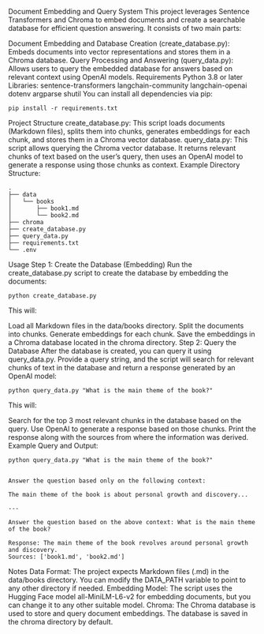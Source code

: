 Document Embedding and Query System
This project leverages Sentence Transformers and Chroma to embed documents and create a searchable database for efficient question answering. It consists of two main parts:

Document Embedding and Database Creation (create_database.py): Embeds documents into vector representations and stores them in a Chroma database.
Query Processing and Answering (query_data.py): Allows users to query the embedded database for answers based on relevant context using OpenAI models.
Requirements
Python 3.8 or later
Libraries:
sentence-transformers
langchain-community
langchain-openai
dotenv
argparse
shutil
You can install all dependencies via pip:

```
pip install -r requirements.txt
```

Project Structure
create_database.py: This script loads documents (Markdown files), splits them into chunks, generates embeddings for each chunk, and stores them in a Chroma vector database.
query_data.py: This script allows querying the Chroma vector database. It returns relevant chunks of text based on the user’s query, then uses an OpenAI model to generate a response using those chunks as context.
Example Directory Structure:
```
.
├── data
│   └── books
│       ├── book1.md
│       └── book2.md
├── chroma
├── create_database.py
├── query_data.py
├── requirements.txt
└── .env
```
Usage
Step 1: Create the Database (Embedding)
Run the create_database.py script to create the database by embedding the documents:

```
python create_database.py
```
This will:

Load all Markdown files in the data/books directory.
Split the documents into chunks.
Generate embeddings for each chunk.
Save the embeddings in a Chroma database located in the chroma directory.
Step 2: Query the Database
After the database is created, you can query it using query_data.py. Provide a query string, and the script will search for relevant chunks of text in the database and return a response generated by an OpenAI model:

```
python query_data.py "What is the main theme of the book?"
```
This will:

Search for the top 3 most relevant chunks in the database based on the query.
Use OpenAI to generate a response based on those chunks.
Print the response along with the sources from where the information was derived.
Example Query and Output:
```
python query_data.py "What is the main theme of the book?"


Answer the question based only on the following context:

The main theme of the book is about personal growth and discovery...

---

Answer the question based on the above context: What is the main theme of the book?

Response: The main theme of the book revolves around personal growth and discovery.
Sources: ['book1.md', 'book2.md']
```
Notes
Data Format: The project expects Markdown files (.md) in the data/books directory. You can modify the DATA_PATH variable to point to any other directory if needed.
Embedding Model: The script uses the Hugging Face model all-MiniLM-L6-v2 for embedding documents, but you can change it to any other suitable model.
Chroma: The Chroma database is used to store and query document embeddings. The database is saved in the chroma directory by default.
